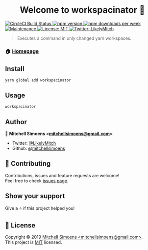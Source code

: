 <h1 align="center">Welcome to workspacinator 👋</h1>
<p>
  <a href="https://circleci.com/gh/mitchellsimoens/workspacinator" target="_blank">
    <img alt="CircleCI Build Status" src="https://circleci.com/gh/mitchellsimoens/workspacinator.svg?style=svg&circle-token=f79e8bcae4a91f0a8cfe54c0f1d1d41cbf7a58c6" />
  </a>
  <a href="https://www.npmjs.com/package/workspacinator">
    <img alt="npm version" src="https://img.shields.io/npm/v/workspacinator.svg" />
    <img alt="npm downloads per week" src="https://img.shields.io/npm/dw/workspacinator.svg" />
  </a>
  <a href="https://github.com/mitchellsimoens/workspacinator/graphs/commit-activity">
    <img alt="Maintenance" src="https://img.shields.io/badge/Maintained%3F-yes-green.svg" target="_blank" />
  </a>
  <a href="https://github.com/mitchellsimoens/workspacinator/blob/master/LICENSE">
    <img alt="License: MIT" src="https://img.shields.io/github/license/mitchellsimoens/workspacinator.svg" target="_blank" />
  </a>
  <a href="https://twitter.com/LikelyMitch">
    <img alt="Twitter: LikelyMitch" src="https://img.shields.io/twitter/follow/LikelyMitch.svg?style=social" target="_blank" />
  </a>
</p>

> Executes a command in only changed yarn workspaces.

### 🏠 [Homepage](https://github.com/mitchellsimoens/workspacinator#readme)

## Install

```sh
yarn global add workspacinator
```

## Usage

```sh
workspacinator
```

## Author

👤 **Mitchell Simoens &lt;mitchellsimoens@gmail.com&gt;**

- Twitter: [@LikelyMitch](https://twitter.com/LikelyMitch)
- Github: [@mitchellsimoens](https://github.com/mitchellsimoens)

## 🤝 Contributing

Contributions, issues and feature requests are welcome!<br />Feel free to check [issues page](https://github.com/mitchellsimoens/workspacinator/issues).

## Show your support

Give a ⭐️ if this project helped you!

## 📝 License

Copyright © 2019 [Mitchell Simoens &lt;mitchellsimoens@gmail.com&gt;](https://github.com/mitchellsimoens).<br />
This project is [MIT](https://github.com/mitchellsimoens/workspacinator/blob/master/LICENSE) licensed.
